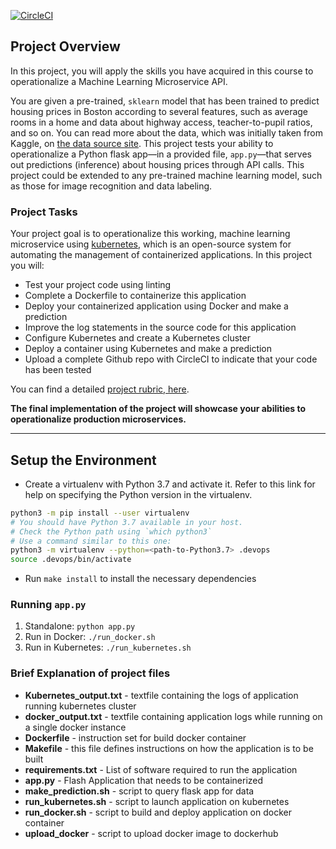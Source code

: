 [![CircleCI](https://dl.circleci.com/status-badge/img/gh/ghene/UdacityProject4_Microservices/tree/master.svg?style=svg)](https://dl.circleci.com/status-badge/redirect/gh/ghene/UdacityProject4_Microservices/tree/master)

## Project Overview

In this project, you will apply the skills you have acquired in this course to operationalize a Machine Learning Microservice API. 

You are given a pre-trained, `sklearn` model that has been trained to predict housing prices in Boston according to several features, such as average rooms in a home and data about highway access, teacher-to-pupil ratios, and so on. You can read more about the data, which was initially taken from Kaggle, on [the data source site](https://www.kaggle.com/c/boston-housing). This project tests your ability to operationalize a Python flask app—in a provided file, `app.py`—that serves out predictions (inference) about housing prices through API calls. This project could be extended to any pre-trained machine learning model, such as those for image recognition and data labeling.

### Project Tasks

Your project goal is to operationalize this working, machine learning microservice using [kubernetes](https://kubernetes.io/), which is an open-source system for automating the management of containerized applications. In this project you will:
* Test your project code using linting
* Complete a Dockerfile to containerize this application
* Deploy your containerized application using Docker and make a prediction
* Improve the log statements in the source code for this application
* Configure Kubernetes and create a Kubernetes cluster
* Deploy a container using Kubernetes and make a prediction
* Upload a complete Github repo with CircleCI to indicate that your code has been tested

You can find a detailed [project rubric, here](https://review.udacity.com/#!/rubrics/2576/view).

**The final implementation of the project will showcase your abilities to operationalize production microservices.**

---

## Setup the Environment

* Create a virtualenv with Python 3.7 and activate it. Refer to this link for help on specifying the Python version in the virtualenv. 
```bash
python3 -m pip install --user virtualenv
# You should have Python 3.7 available in your host. 
# Check the Python path using `which python3`
# Use a command similar to this one:
python3 -m virtualenv --python=<path-to-Python3.7> .devops
source .devops/bin/activate
```
* Run `make install` to install the necessary dependencies

### Running `app.py`

1. Standalone:  `python app.py`
2. Run in Docker:  `./run_docker.sh`
3. Run in Kubernetes:  `./run_kubernetes.sh`

### Brief Explanation of project files

* **Kubernetes_output.txt** - textfile containing the logs of application running kubernetes cluster
* **docker_output.txt** - textfile containing application logs while running on a single docker instance
* **Dockerfile** - instruction set for build docker container
* **Makefile** - this file defines instructions on how the application is to be built
* **requirements.txt** - List of software required to run the application
* **app.py** - Flash Application that needs to be containerized 
* **make_prediction.sh** - script to query flask app for data
* **run_kubernetes.sh** - script to launch application on kubernetes
* **run_docker.sh** - script to build and deploy application on docker container
* **upload_docker** - script to upload docker image to dockerhub
